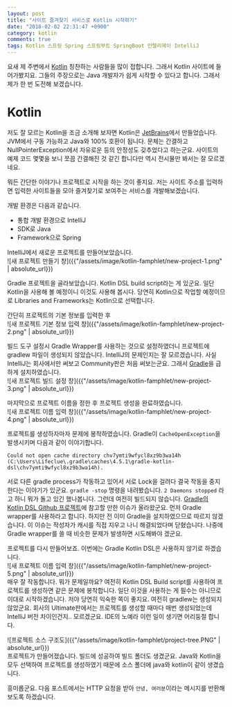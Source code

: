 ```yaml
---
layout: post
title: "사이트 즐겨찾기 서비스로 Kotlin 시작하기"
date: "2018-02-02 22:31:47 +0900"
category: kotlin
comments: true
tags: Kotlin 스프링 Spring 스프링부트 SpringBoot 인텔리제이 IntelliJ
---
```


요새 제 주변에서 [Kotlin](https://kotlinlang.org) 칭찬하는 사람들을 많이 접합니다. 그래서 Kotlin 사이트에 들어가봤지요. 그들의 주장으로는 Java 개발자가 쉽게 시작할 수 있다고 합니다. 그래서 제가 한 번 도전해 보겠습니다.

# Kotlin
저도 잘 모르는 Kotlin을 조금 소개해 보자면 Kotlin은 [JetBrains](https://www.jetbrains.com/)에서 만들었습니다. JVM에서 구동 가능하고 Java와 100% 호환이 됩니다. 문체는 간결하고 NullPointerException에서 자유로운 등의 안정성도 갖추었다고 하는군요. 사이트의 예제 코드 몇몇을 보니 쪼끔 간결해진 것 같긴 합니다만 역시 전시물만 봐서는 잘 모르겠네요.

뭐든 간단한 이야기나 프로젝트로 시작을 하는 것이 좋지요. 저는 사이트 주소를 입력하면 입력한 사이트들을 모아 즐겨찾기로 보여주는 서비스를 개발해보겠습니다.

개발 환경은 다음과 같습니다.
- 통합 개발 환경으로 IntelliJ
- SDK로 Java
- Framework으로 Spring

IntelliJ에서 새로운 프로젝트를 만들어보았습니다.  
![새 프로젝트 만들기 창]({{"/assets/image/kotlin-famphlet/new-project-1.png" | absolute_url}})

Gradle 프로젝트을 골라보았습니다. Kotlin DSL build script라는 게 있군요. 일단 Kotlin을 사용해 볼 예정이니 이것도 사용해 봅시다. 당연히 Kotlin으로 작업할 예정이므로 Libraries and Frameworks는 Kotlin으로 선택합니다.

간단히 프로젝트의 기본 정보를 입력한 후  
![새 프로젝트 기본 정보 입력 창]({{"/assets/image/kotlin-famphlet/new-project-2.png" | absolute_url}})  

빌드 도구 설정시 Gradle Wrapper를 사용하는 것으로 설정하였더니 프로젝트에 gradlew 파일이 생성되지 않았습니다. IntelliJ의 문제인지는 잘 모르겠습니다. 사실 IntelliJ는 회사에서만 써보고 Community판은 처음 써보는군요. 그래서 [Gradle](https://gradle.org/install/#helpful-information)을 급하게 설치하였습니다.  
![새 프로젝트 빌드 설정 창]({{"/assets/image/kotlin-famphlet/new-project-3.png" | absolute_url}})  

마지막으로 프로젝트 이름을 정한 후 프로젝트 생성을 완료하였습니다.  
![새 프로젝트 이름 입력 창]({{"/assets/image/kotlin-famphlet/new-project-4.png" | absolute_url}})  

프로젝트를 생성하자마자 문제에 봉착하였습니다.
Gradle이 `CacheOpenException`을 발생시키며 다음과 같이 이야기합니다.
```
Could not open cache directory chv7ymti9wfycl8xz9b3wa14h (C:\Users\Lifeclue\.gradle\caches\4.5.1\gradle-kotlin-dsl\chv7ymti9wfycl8xz9b3wa14h).
```
서로 다른 gradle process가 작동하고 있어서 서로 Lock을 걸려다 결국 작동을 중지한다는 이야기가 있군요.
`gradle -stop` 명령을 내려봤습니다.
`2 Daemons stopped` 라고 하니 뭐가 돌고 있긴 했나봅니다.
그런데 여전히 빌드되지 않습니다.
[Gradle의 Kotlin DSL Github 프로젝트](https://github.com/gradle/kotlin-dsl/issues/487)에 참고할 만한 이슈가 올라왔군요. 먼저 Gradle wrapper를 사용하라고 합니다. 하지만 전 이미 Gradle을 설치하였으므로 따르지 않겠습니다. 이 이슈는 작성자가 캐시를 직접 지우고 나니 해결되었다며 닫혔습니다. 나중에 Gradle wrapper를 쓸 때 비슷한 문제가 발생하면 시도해봐야 겠군요.

프로젝트를 다시 만들어보죠. 이번에는 Gradle Kotlin DSL은 사용하지 않기로 하겠습니다.  
![새 프로젝트 이름 입력 창]({{"/assets/image/kotlin-famphlet/new-project-5.png" | absolute_url}})  
매우 잘 작동합니다. 뭐가 문제일까요? 여전히 Kotlin DSL Build script를 사용하여 프로젝트를 생성하면 같은 문제에 봉착합니다. 일단 이것을 사용하는 게 필수는 아니므로 이대로 시작하겠습니다. 저야 당연히 익숙한 쪽이 좋지요.
여전히 gradlew는 생성되지 않았군요. 회사의 Ultimate판에서는 프로젝트를 생성할 때마다 매번 생성되었는데 IntelliJ 버전 차이인건지.. 모르겠군요. IDE의 노예라 이런 일이 생기면 어리둥절 합니다.

![프로젝트 소스 구조도]({{"/assets/image/kotlin-famphlet/project-tree.PNG" | absolute_url}})  
프로젝트가 만들어졌습니다. 빌드에 성공하여 빌드 폴더도 생겼군요. Java와 Kotlin을 모두 선택하여 프로젝트를 생성하였기 때문에 소스 폴더에 java와 kotlin이 같이 생겼습니다.

흥미롭군요. 다음 포스트에서는 HTTP 요청을 받아 `안녕, 여러분`이라는 메시지를 반환해보도록 하겠습니다.
